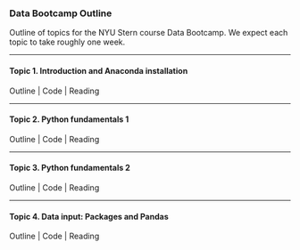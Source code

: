 ### Data Bootcamp Outline 


Outline of topics for the NYU Stern course Data Bootcamp.  We expect each topic to take roughly one week.  

---
#### Topic 1.  Introduction and Anaconda installation

Outline | Code | Reading


---
#### Topic 2.  Python fundamentals 1 

Outline | Code | Reading 

---
#### Topic 3.  Python fundamentals 2 

Outline | Code | Reading


---
#### Topic 4.  Data input:  Packages and Pandas 

Outline | Code | Reading 

